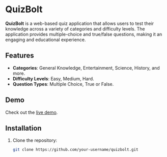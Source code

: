 # QuizBolt

**QuizBolt** is a web-based quiz application that allows users to test their knowledge across a variety of categories and difficulty levels. The application provides multiple-choice and true/false questions, making it an engaging and educational experience.

## Features

- **Categories**: General Knowledge, Entertainment, Science, History, and more.
- **Difficulty Levels**: Easy, Medium, Hard.
- **Question Types**: Multiple Choice, True or False.

## Demo

Check out the [live demo](https://quizbolt.netlify.app/demo.html).

## Installation

1. Clone the repository:
   ```bash
   git clone https://github.com/your-username/quizbolt.git
